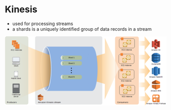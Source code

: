 # Kinesis

  - used for processing streams
  - a shards is a uniquely identified group of data records in a stream

![Alt text](images/kinesis-architecture.png "kinesis architecture")